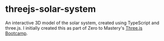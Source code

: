 # threejs-solar-system

An interactive 3D model of the solar system, created using TypeScript and three.js.  I initially created this as part of Zero to Mastery's <a href="https://zerotomastery.io/courses/learn-three-js/">Three.js Bootcamp</a>.
